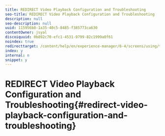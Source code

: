 ```yaml
---
title: REDIRECT Video Playback Configuration and Troubleshooting
seo-title: REDIRECT Video Playback Configuration and Troubleshooting
description: null
seo-description: null
uuid: 115956b8-1a35-40c5-8485-f385773ca630
contentOwner: jsyal
discoiquuid: 0b892c70-efc1-4531-9799-82c1999a0f61
noindex: true
redirecttarget: /content/help/en/experience-manager/6-4/screens/using/troubleshoot-videos
index: y
internal: n
snippet: y
---
```


# REDIRECT Video Playback Configuration and Troubleshooting{#redirect-video-playback-configuration-and-troubleshooting}

